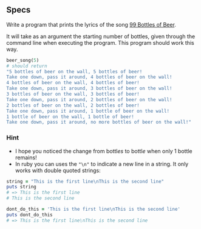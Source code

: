 ## Specs

Write a program that prints the lyrics of the song [99 Bottles of Beer](http://www.99-bottles-of-beer.net/lyrics.html).

It will take as an argument the starting number of bottles, given through the command line when executing the program. This program should work this way.

```ruby
beer_song(5)
# should return
"5 bottles of beer on the wall, 5 bottles of beer!
Take one down, pass it around, 4 bottles of beer on the wall!
4 bottles of beer on the wall, 4 bottles of beer!
Take one down, pass it around, 3 bottles of beer on the wall!
3 bottles of beer on the wall, 3 bottles of beer!
Take one down, pass it around, 2 bottles of beer on the wall!
2 bottles of beer on the wall, 2 bottles of beer!
Take one down, pass it around, 1 bottle of beer on the wall!
1 bottle of beer on the wall, 1 bottle of beer!
Take one down, pass it around, no more bottles of beer on the wall!"
```

### Hint

* I hope you noticed the change from bottl*es* to bottl*e* when only 1 bottle remains!
* In ruby you can uses the `"\n"` to indicate a new line in a string. It only works with double quoted strings:
```ruby
string = "This is the first line\nThis is the second line"
puts string
# => This is the first line
# This is the second line

dont_do_this = 'This is the first line\nThis is the second line'
puts dont_do_this
# => This is the first line\nThis is the second line
```
